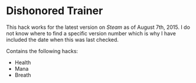 # Dishonored Trainer

This hack works for the latest version on *Steam* as of August 7th, 2015. I do not know where to find a specific version number which is why I have included the date when this was last checked.

Contains the following hacks:
- Health
- Mana
- Breath
